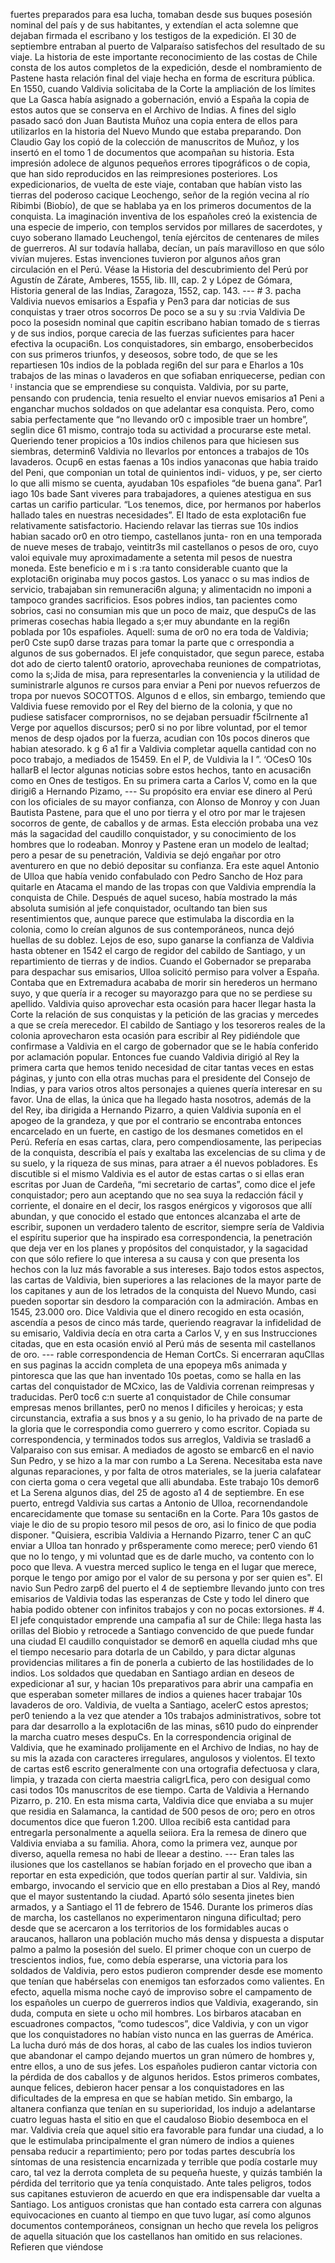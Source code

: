 fuertes preparados para esa lucha, tomaban desde sus buques posesión nominal del país y de sus habitantes, y extendían el acta solemne que dejaban firmada el escribano y los testigos de la expedición. El 30 de septiembre entraban al puerto de Valparaíso satisfechos del resultado de su viaje. La historia de este importante reconocimiento de las costas de Chile consta de los autos completos de la expedición, desde el nombramiento de Pastene hasta relación final del viaje hecha en forma de escritura pública. En 1550, cuando Valdivia solicitaba de la Corte la ampliación de los límites que La Gasca había asignado a gobernación, envió a España la copia de estos autos que se conserva en el Archivo de Indias. A fines del siglo pasado sacó don Juan Bautista Muñoz una copia entera de ellos para utilizarlos en la historia del Nuevo Mundo que estaba preparando. Don Claudio Gay los copió de la colección de manuscritos de Muñoz, y los insertó en el tomo 1 de documentos que acompañan su historia. Esta impresión adolece de algunos pequeños errores tipográficos o de copia, que han sido reproducidos en las reimpresiones posteriores. Los expedicionarios, de vuelta de este viaje, contaban que habían visto las tierras del poderoso cacique Leochengo, señor de la región vecina al río Ribimbi (Biobío), de que se hablaba ya en los primeros documentos de la conquista. La imaginación inventiva de los españoles creó la existencia de una especie de imperio, con templos servidos por millares de sacerdotes, y cuyo soberano llamado Leuchengol, tenía ejércitos de centenares de miles de guerreros. Al sur todavía hallaba, decían, un país maravilloso en que sólo vivían mujeres. Estas invenciones tuvieron por algunos años gran circulación en el Perú. Véase la Historia del descubrimiento del Perú por Agustín de Zárate, Amberes, 1555, lib. III, cap. 2 y López de Gómara, Historia general de las Indias, Zaragoza, 1552, cap. 143. --- # 3. pacha Valdivia nuevos emisarios a Espafia y Pen3 para dar noticias de sus conquistas y traer otros socorros De poco se a su y su :rvia Valdivia De poco la posesidn nominal que capitin escribano habian tomado de s tierras y de sus indios, porque carecia de las fuerzas suficientes para hacer efectiva la ocupaci6n. Los conquistadores, sin embargo, ensoberbecidos con sus primeros triunfos, y deseosos, sobre todo, de que se les repartiesen 10s indios de la poblada regi6n del sur para e Eharlos a 10s trabajos de las minas o lavaderos en que sofiaban enriquecerse, pedian con ᴵ instancia que se emprendiese su conquista. Valdivia, por su parte, pensando con prudencia, tenia resuelto el enviar nuevos emisarios a1 Peni a enganchar muchos soldados on que adelantar esa conquista. Pero, como sabia perfectamente que “no llevando or0 c imposible traer un hombre”, seglin dice 61 mismo, contrajo toda su actividad a procurarse este metal. Queriendo tener propicios a 10s indios chilenos para que hiciesen sus siembras, determin6 Valdivia no llevarlos por entonces a trabajos de 10s lavaderos. Ocup6 en estas faenas a 10s indios yanaconas que habia traido del Peni, que componian un total de quinientos indi- viduos, y pe, ser cierto lo que alli mismo se cuenta, ayudaban 10s espafioles “de buena gana”. Par1 iago 10s bade Sant viveres para trabajadores, a quienes atestigua en sus cartas un carifio particular. “Los tenemos, dice, por hermanos por haberlos hallado tales en nuestras necesidades”. El ltado de esta explotaci6n fue relativamente satisfactorio. Haciendo relavar las tierras sue 10s indios habian sacado or0 en otro tiempo, castellanos junta- ron en una temporada de nueve meses de trabajo, veintitr3s mil castellanos o pesos de oro, cuyo valoi equivale muy aproximadamente a setenta mil pesos de nuestra moneda. Este beneficio e m i s :ra tanto considerable cuanto que la explotaci6n originaba muy pocos gastos. Los yanacc o su mas indios de servicio, trabajaban sin remuneraci6n alguna; y alimentacidn no imponi a tampoco grandes sacrificios. Esos pobres indios, tan pacientes como sobrios, casi no consumian mis que un poco de maiz, que despuCs de las primeras cosechas habia llegado a s;er muy abundante en la regi6n poblada por 10s espafioles. Aquell: suma de or0 no era toda de Valdivia; per0 Cste sup0 darse trazas para tomar la parte que c orrespondia a algunos de sus gobernados. El jefe conquistador, que segun parece, estaba dot ado de cierto talent0 oratorio, aprovechaba reuniones de compatriotas, como la s;Jida de misa, para representarles la conveniencia y la utilidad de suministrarle algunos re cursos para enviar a Peni por nuevos refuerzos de tropa por nuevos SOCOTTOS. Algunos d e ellos, sin embargo, temiendo que Valdivia fuese removido por el Rey del bierno de la colonia, y que no pudiese satisfacer comprornisos, no se dejaban persuadir f5ciIrnente a1 Verge por aquellos discursos; per0 si no por libre voluntad, por el temor menos de desp ojados por la fuerza, acudian con 10s pocos dineros que habian atesorado. k g 6 a1 fir a Valdivia completar aquella cantidad con no poco trabajo, a mediados de 15459. En el P, de Vuldivia la I ”. ‘OCesO 10s hallarB el lector algunas noticias sobre estos hechos, tanto en acusaci6n como en Ones de testigos. En su primera carta a Carlos V, como en la que dirigi6 a Hernando Pizamo, --- Su propósito era enviar ese dinero al Perú con los oficiales de su mayor confianza, con Alonso de Monroy y con Juan Bautista Pastene, para que el uno por tierra y el otro por mar le trajesen socorros de gente, de caballos y de armas. Esta elección probaba una vez más la sagacidad del caudillo conquistador, y su conocimiento de los hombres que lo rodeaban. Monroy y Pastene eran un modelo de lealtad; pero a pesar de su penetración, Valdivia se dejó engañar por otro aventurero en que no debió depositar su confianza. Era este aquel Antonio de Ulloa que había venido confabulado con Pedro Sancho de Hoz para quitarle en Atacama el mando de las tropas con que Valdivia emprendía la conquista de Chile. Después de aquel suceso, había mostrado la más absoluta sumisión al jefe conquistador, ocultando tan bien sus resentimientos que, aunque parece que estimulaba la discordia en la colonia, como lo creían algunos de sus contemporáneos, nunca dejó huellas de su doblez. Lejos de eso, supo ganarse la confianza de Valdivia hasta obtener en 1542 el cargo de regidor del cabildo de Santiago, y un repartimiento de tierras y de indios. Cuando el Gobernador se preparaba para despachar sus emisarios, Ulloa solicitó permiso para volver a España. Contaba que en Extremadura acababa de morir sin herederos un hermano suyo, y que quería ir a recoger su mayorazgo para que no se perdiese su apellido. Valdivia quiso aprovechar esta ocasión para hacer llegar hasta la Corte la relación de sus conquistas y la petición de las gracias y mercedes a que se creía merecedor. El cabildo de Santiago y los tesoreros reales de la colonia aprovecharon esta ocasión para escribir al Rey pidiéndole que confirmase a Valdivia en el cargo de gobernador que se le había conferido por aclamación popular. Entonces fue cuando Valdivia dirigió al Rey la primera carta que hemos tenido necesidad de citar tantas veces en estas páginas, y junto con ella otras muchas para el presidente del Consejo de Indias, y para varios otros altos personajes a quienes quería interesar en su favor. Una de ellas, la única que ha llegado hasta nosotros, además de la del Rey, iba dirigida a Hernando Pizarro, a quien Valdivia suponía en el apogeo de la grandeza, y que por el contrario se encontraba entonces encarcelado en un fuerte, en castigo de los desmanes cometidos en el Perú. Refería en esas cartas, clara, pero compendiosamente, las peripecias de la conquista, describía el país y exaltaba las excelencias de su clima y de su suelo, y la riqueza de sus minas, para atraer a él nuevos pobladores. Es discutible si el mismo Valdivia es el autor de estas cartas o si ellas eran escritas por Juan de Cardeña, “mi secretario de cartas”, como dice el jefe conquistador; pero aun aceptando que no sea suya la redacción fácil y corriente, el donaire en el decir, los rasgos enérgicos y vigorosos que allí abundan, y que conocido el estado que entonces alcanzaba el arte de escribir, suponen un verdadero talento de escritor, siempre sería de Valdivia el espíritu superior que ha inspirado esa correspondencia, la penetración que deja ver en los planes y propósitos del conquistador, y la sagacidad con que sólo refiere lo que interesa a su causa y con que presenta los hechos con la luz más favorable a sus intereses. Bajo todos estos aspectos, las cartas de Valdivia, bien superiores a las relaciones de la mayor parte de los capitanes y aun de los letrados de la conquista del Nuevo Mundo, casi pueden soportar sin desdoro la comparación con la admiración. Ambas en 1545, 23.000 oro. Dice Valdivia que el dinero recogido en esta ocasión, ascendía a pesos de cinco más tarde, queriendo reagravar la infidelidad de su emisario, Valdivia decía en otra carta a Carlos V, y en sus Instrucciones citadas, que en esta ocasión envió al Perú más de sesenta mil castellanos de oro. --- rable correspondencia de Heman CortCs. Si encerraran aquCllas en sus paginas la accidn completa de una epopeya m6s animada y pintoresca que las que han inventado 10s poetas, como se halla en las cartas del conquistador de MCxico, las de Valdivia correnan reimpresas y traducidas. Per0 toc6 c:n suerte a1 conquistador de Chile consumar empresas menos brillantes, per0 no menos I dificiles y heroicas; y esta circunstancia, extrafia a sus bnos y a su genio, lo ha privado de na parte de la gloria que le correspondia como guerrero y como escritor. Copiada su correspondencia, y terminados todos sus arreglos, Valdivia se traslad6 a Valparaiso con sus emisar. A mediados de agosto se embarc6 en el navio Sun Pedro, y se hizo a la mar con rumbo a La Serena. Necesitaba esta nave algunas reparaciones, y por falta de otros materiales, se la jueria calafatear con cierta goma o cera vegetal que alli abundaba. Este trabajo 10s demor6 et La Serena algunos dias, del 25 de agosto a1 4 de septiembre. En ese puerto, entregd Valdivia sus cartas a Antonio de Ulloa, recornendandole encarecidamente que tomase su sentaci6n en la Corte. Para 10s gastos de viaje le dio de su propio tesoro mil pesos de oro, asi lo finico de que podia disponer. "Quisiera, escribia Valdivia a Hernando Pizarro, tener C an quC enviar a Ulloa tan honrado y pr6speramente como merece; per0 viendo 61 que no lo tengo, y mi voluntad que es de darle mucho, va contento con lo poco que lleva. A vuestra merced suplico le tenga en el lugar que merece, porque le tengo por amigo por el valor de su persona y por ser quien es". El navio Sun Pedro zarp6 del puerto el 4 de septiembre llevando junto con tres emisarios de Valdivia todas las esperanzas de Cste y todo Iel dinero que habia podido obtener con infinitos trabajos y con no pocas extorsiones. # 4. El jefe conquistador emprende una campafia a1 sur de Chile: llega hasta las orillas del Biobio y retrocede a Santiago convencido de que puede fundar una ciudad El caudillo conquistador se demor6 en aquella ciudad mhs que el tiempo necesario para dotarla de un Cabildo, y para dictar algunas providencias militares a fin de ponerla a cubierto de las hostilidades de lo indios. Los soldados que quedaban en Santiago ardian en deseos de expedicionar a1 sur, y hacian 10s preparativos para abrir una campafia en que esperaban someter millares de indios a quienes hacer trabajar 10s lavaderos de oro. Valdivia, de vuelta a Santiago, acelerC estos aprestos; per0 teniendo a la vez que atender a 10s trabajos administrativos, sobre tot para dar desarrollo a la explotaci6n de las minas, s610 pudo do einprender la marcha cuatro meses despuCs. En la correspondencia original de Valdivia, que he examinado prolijamente en el Archivo de Indias, no hay de su mis la azada con caracteres irregulares, angulosos y violentos. El texto de cartas est6 escrito generalmente con una ortografia defectuosa y clara, limpia, y trazada con cierta maestria caligrLfica, pero con desigual como casi todos 10s manuscritos de ese tiempo. Carta de Valdivia a Hernando Pizarro, p. 210. En esta misma carta, Valdivia dice que enviaba a su mujer que residia en Salamanca, la cantidad de 500 pesos de oro; pero en otros documentos dice que fueron 1.200. Ulloa recibi6 esta cantidad para entregarla personalmente a aquella seiiora. Era la remesa de dinero que Valdivia enviaba a su familia. Ahora, como la primera vez, aunque por diverso, aquella remesa no habi de lleear a destino. --- Eran tales las ilusiones que los castellanos se habían forjado en el provecho que iban a reportar en esta expedición, que todos querían partir al sur. Valdivia, sin embargo, invocando el servicio que en ello prestaban a Dios al Rey, mandó que el mayor sustentando la ciudad. Apartó sólo sesenta jinetes bien armados, y a Santiago el 11 de febrero de 1546. Durante los primeros días de marcha, los castellanos no experimentaron ninguna dificultad; pero desde que se acercaron a los territorios de los formidables aucas o araucanos, hallaron una población mucho más densa y dispuesta a disputar palmo a palmo la posesión del suelo. El primer choque con un cuerpo de trescientos indios, fue, como debía esperarse, una victoria para los soldados de Valdivia, pero estos pudieron comprender desde ese momento que tenían que habérselas con enemigos tan esforzados como valientes. En efecto, aquella misma noche cayó de improviso sobre el campamento de los españoles un cuerpo de guerreros indios que Valdivia, exagerando, sin duda, computa en siete u ocho mil hombres. Los birbaros atacaban en escuadrones compactos, “como tudescos”, dice Valdivia, y con un vigor que los conquistadores no habían visto nunca en las guerras de América. La lucha duró más de dos horas, al cabo de las cuales los indios tuvieron que abandonar el campo dejando muertos un gran número de hombres y, entre ellos, a uno de sus jefes. Los españoles pudieron cantar victoria con la pérdida de dos caballos y de algunos heridos. Estos primeros combates, aunque felices, debieron hacer pensar a los conquistadores en las dificultades de la empresa en que se habían metido. Sin embargo, la altanera confianza que tenían en su superioridad, los indujo a adelantarse cuatro leguas hasta el sitio en que el caudaloso Biobio desemboca en el mar. Valdivia creía que aquel sitio era favorable para fundar una ciudad, a lo que le estimulaba principalmente el gran número de indios a quienes pensaba reducir a repartimiento; pero por todas partes descubría los síntomas de una resistencia encarnizada y terrible que podía costarle muy caro, tal vez la derrota completa de su pequeña hueste, y quizás también la pérdida del territorio que ya tenía conquistado. Ante tales peligros, todos sus capitanes estuvieron de acuerdo en que era indispensable dar vuelta a Santiago. Los antiguos cronistas que han contado esta carrera con algunas equivocaciones en cuanto al tiempo en que tuvo lugar, así como algunos documentos contemporáneos, consignan un hecho que revela los peligros de aquella situación que los castellanos han omitido en sus relaciones. Refieren que viéndose